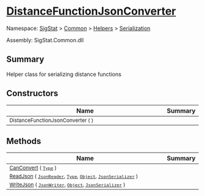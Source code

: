 # [DistanceFunctionJsonConverter](./DistanceFunctionJsonConverter.md)

Namespace: [SigStat]() > [Common](./../../README.md) > [Helpers](./../README.md) > [Serialization](./README.md)

Assembly: SigStat.Common.dll

## Summary
Helper class for serializing distance functions

## Constructors

| Name | Summary | 
| --- | --- | 
| <sub>DistanceFunctionJsonConverter (  )</sub><img width=200/>| <sub></sub>| <br>


## Methods

| Name | Summary | 
| --- | --- | 
| <sub>[CanConvert](./Methods/DistanceFunctionJsonConverter-100664044.md) ( [`Type`](https://docs.microsoft.com/en-us/dotnet/api/System.Type) )</sub><img width=200/>| <sub></sub>| <br>
| <sub>[ReadJson](./Methods/DistanceFunctionJsonConverter-100664045.md) ( [`JsonReader`](./DistanceFunctionJsonConverter.md), [`Type`](https://docs.microsoft.com/en-us/dotnet/api/System.Type), [`Object`](https://docs.microsoft.com/en-us/dotnet/api/System.Object), [`JsonSerializer`](./DistanceFunctionJsonConverter.md) )</sub><img width=200/>| <sub></sub>| <br>
| <sub>[WriteJson](./Methods/DistanceFunctionJsonConverter-100664046.md) ( [`JsonWriter`](./DistanceFunctionJsonConverter.md), [`Object`](https://docs.microsoft.com/en-us/dotnet/api/System.Object), [`JsonSerializer`](./DistanceFunctionJsonConverter.md) )</sub><img width=200/>| <sub></sub>| <br>


